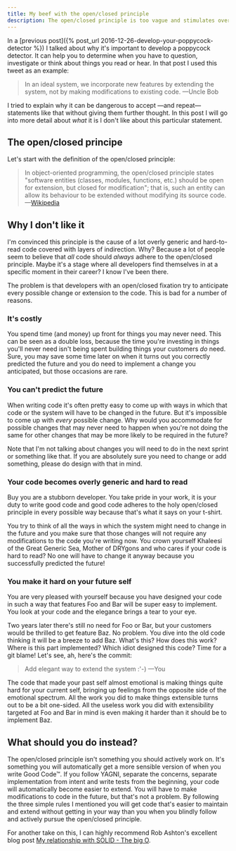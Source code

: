 ```yaml
---
title: My beef with the open/closed principle
description: The open/closed principle is too vague and stimulates overly generic code.
---
```

In a [previous post]({% post_url 2016-12-26-develop-your-poppycock-detector %}) I talked about why it's important to develop a poppycock detector. It can help you to determine when you have to question, investigate or think about things you read or hear. In that post I used this tweet as an example:

>In an ideal system, we incorporate new features by extending the system, not by making modifications to existing code. —Uncle Bob

I tried to explain why it can be dangerous to accept —and repeat— statements like that without giving them further thought. In this post I will go into more detail about *what* it is I don't like about this particular statement.

## The open/closed principe

Let's start with the definition of the open/closed principle:

>In object-oriented programming, the open/closed principle states "software entities (classes, modules, functions, etc.) should be open for extension, but closed for modification"; that is, such an entity can allow its behaviour to be extended without modifying its source code. —[Wikipedia](https://en.wikipedia.org/wiki/Open/closed_principle)

## Why I don't like it

I'm convinced this principle is the cause of a lot overly generic and hard-to-read code covered with layers of indirection. Why? Because a lot of people seem to believe that *all* code should *always* adhere to the open/closed principle. Maybe it's a stage where all developers find themselves in at a specific moment in their career? I know I've been there.

The problem is that developers with an open/closed fixation try to anticipate every possible change or extension to the code. This is bad for a number of reasons.

### It's costly
You spend time (and money) up front for things you may never need. This can be seen as a double loss, because the time you're investing in things you'll never need isn't being spent building things your customers *do* need. Sure, you may save some time later on when it turns out you correctly predicted the future and you do need to implement a change you anticipated, but those occasions are rare.

### You can't predict the future
When writing code it's often pretty easy to come up with ways in which that code or the system will have to be changed in the future. But it's impossible to come up with *every* possible change. Why would you accommodate for possible changes that may never need to happen when you're not doing the same for other changes that may be more likely to be required in the future?

Note that I'm not talking about changes you will need to do in the next sprint or something like that. If you are absolutely sure you need to change or add something, please do design with that in mind.

### Your code becomes overly generic and hard to read
Buy you are a stubborn developer. You take pride in your work, it is your duty to write good code and good code adheres to the holy open/closed principle in every possible way because that's what it says on your t-shirt.

You try to think of all the ways in which the system might need to change in the future and you make sure that those changes will not require any modifications to the code you're writing now. You crown yourself Khaleesi of the Great Generic Sea, Mother of DRYgons and who cares if your code is hard to read? No one will have to change it anyway because you successfully predicted the future!

### You make it hard on your future self
You are very pleased with yourself because you have designed your code in such a way that features Foo and Bar will be super easy to implement. You look at your code and the elegance brings a tear to your eye.

Two years later there's still no need for Foo or Bar, but your customers would be thrilled to get feature Baz. No problem. You dive into the old code thinking it will be a breeze to add Baz. What's this? How does this work? Where is this part implemented? Which idiot designed this code? Time for a git blame! Let's see, ah, here's the commit:

>Add elegant way to extend the system :'-) —You

The code that made your past self almost emotional is making things quite hard for your current self, bringing up feelings from the opposite side of the emotional spectrum. All the work you did to make things extensible turns out to be a bit one-sided. All the useless work you did with extensibility targeted at Foo and Bar in mind is even making it harder than it should be to implement Baz.

## What should you do instead?
The open/closed principle isn't something you should actively work on. It's something you will automatically get a more sensible version of when you write Good Code™. If you follow YAGNI, separate the concerns, separate implementation from intent and write tests from the beginning, your code will automatically become easier to extend. You will have to make modifications to code in the future, but that's not a problem. By following the three simple rules I mentioned you will get code that's easier to maintain and extend without getting in your way than you when you blindly follow and actively pursue the open/closed principle.

For another take on this, I can highly recommend Rob Ashton's excellent blog post [My relationship with SOLID - The big O](http://codeofrob.com/entries/my-relationship-with-solid---the-big-o.html).